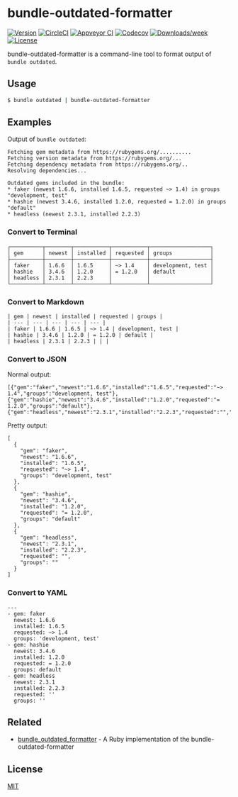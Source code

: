 # bundle-outdated-formatter

[![Version](https://img.shields.io/npm/v/bundle-outdated-formatter.svg)](https://npmjs.org/package/bundle-outdated-formatter)
[![CircleCI](https://circleci.com/gh/emsk/bundle-outdated-formatter/tree/master.svg?style=shield)](https://circleci.com/gh/emsk/bundle-outdated-formatter/tree/master)
[![Appveyor CI](https://ci.appveyor.com/api/projects/status/github/emsk/bundle-outdated-formatter?branch=master&svg=true)](https://ci.appveyor.com/project/emsk/bundle-outdated-formatter/branch/master)
[![Codecov](https://codecov.io/gh/emsk/bundle-outdated-formatter/branch/master/graph/badge.svg)](https://codecov.io/gh/emsk/bundle-outdated-formatter)
[![Downloads/week](https://img.shields.io/npm/dw/bundle-outdated-formatter.svg)](https://npmjs.org/package/bundle-outdated-formatter)
[![License](https://img.shields.io/npm/l/bundle-outdated-formatter.svg)](https://github.com/emsk/bundle-outdated-formatter/blob/master/package.json)

bundle-outdated-formatter is a command-line tool to format output of `bundle outdated`.

## Usage

```sh
$ bundle outdated | bundle-outdated-formatter
```

## Examples

Output of `bundle outdated`:

```
Fetching gem metadata from https://rubygems.org/..........
Fetching version metadata from https://rubygems.org/...
Fetching dependency metadata from https://rubygems.org/..
Resolving dependencies...

Outdated gems included in the bundle:
* faker (newest 1.6.6, installed 1.6.5, requested ~> 1.4) in groups "development, test"
* hashie (newest 3.4.6, installed 1.2.0, requested = 1.2.0) in groups "default"
* headless (newest 2.3.1, installed 2.2.3)
```

### Convert to Terminal

```
┌──────────┬────────┬───────────┬───────────┬───────────────────┐
│ gem      │ newest │ installed │ requested │ groups            │
├──────────┼────────┼───────────┼───────────┼───────────────────┤
│ faker    │ 1.6.6  │ 1.6.5     │ ~> 1.4    │ development, test │
│ hashie   │ 3.4.6  │ 1.2.0     │ = 1.2.0   │ default           │
│ headless │ 2.3.1  │ 2.2.3     │           │                   │
└──────────┴────────┴───────────┴───────────┴───────────────────┘
```

### Convert to Markdown

```
| gem | newest | installed | requested | groups |
| --- | --- | --- | --- | --- |
| faker | 1.6.6 | 1.6.5 | ~> 1.4 | development, test |
| hashie | 3.4.6 | 1.2.0 | = 1.2.0 | default |
| headless | 2.3.1 | 2.2.3 | | |
```

### Convert to JSON

Normal output:

```
[{"gem":"faker","newest":"1.6.6","installed":"1.6.5","requested":"~> 1.4","groups":"development, test"},{"gem":"hashie","newest":"3.4.6","installed":"1.2.0","requested":"= 1.2.0","groups":"default"},{"gem":"headless","newest":"2.3.1","installed":"2.2.3","requested":"","groups":""}]
```

Pretty output:

```
[
  {
    "gem": "faker",
    "newest": "1.6.6",
    "installed": "1.6.5",
    "requested": "~> 1.4",
    "groups": "development, test"
  },
  {
    "gem": "hashie",
    "newest": "3.4.6",
    "installed": "1.2.0",
    "requested": "= 1.2.0",
    "groups": "default"
  },
  {
    "gem": "headless",
    "newest": "2.3.1",
    "installed": "2.2.3",
    "requested": "",
    "groups": ""
  }
]
```

### Convert to YAML

```
---
- gem: faker
  newest: 1.6.6
  installed: 1.6.5
  requested: ~> 1.4
  groups: 'development, test'
- gem: hashie
  newest: 3.4.6
  installed: 1.2.0
  requested: = 1.2.0
  groups: default
- gem: headless
  newest: 2.3.1
  installed: 2.2.3
  requested: ''
  groups: ''
```

## Related

* [bundle_outdated_formatter](https://github.com/emsk/bundle_outdated_formatter) - A Ruby implementation of the bundle-outdated-formatter

## License

[MIT](LICENSE)
